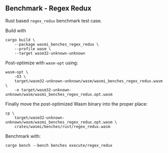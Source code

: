 ## Benchmark - Regex Redux

Rust based `regex_redux` benchmark test case.

Build with

```
cargo build \
    --package wasmi_benches_regex_redux \
    --profile wasm \
    --target wasm32-unknown-unknown
```

Post-optimize with `wasm-opt` using:

```
wasm-opt \
    -O3 \
    target/wasm32-unknown-unknown/wasm/wasmi_benches_regex_redux.wasm \
    -o target/wasm32-unknown-unknown/wasm/wasmi_benches_regex_redux.opt.wasm
```

Finally move the post-optimized Wasm binary into the proper place:

```
cp \
    target/wasm32-unknown-unknown/wasm/wasmi_benches_regex_redux.opt.wasm \
    crates/wasmi/benches/rust/regex_redux.wasm
```

Benchmark with:

```
cargo bench --bench benches execute/regex_redux
```
